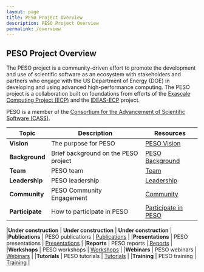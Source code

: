 ```yaml
---
layout: page
title: PESO Project Overview
description: PESO Project Overview
permalink: /overview
---
```


## PESO Project Overview

The PESO project is a community-driven effort to promote the development and use of scientific software as an ecosystem with stakeholders and partners who engage with the US Department of Energy (DOE) in developing and using advanced high-performance computing. The PESO project is a collaboration built on foundations from efforts of the [Exascale Computing Project (ECP)](https://exascaleproject.org/) and the [IDEAS-ECP](https://ideas-productivity.org/) project.

PESO is a member of the [Consortium for the Advancement of Scientific Software (CASS)](https://cass.community).

|**Topic** | **Description** | **Resources** |
|-----------|----------------|--------------|
|**Vision** | The purpose for PESO | [PESO Vision](/overview/vision) |
|**Background** | Brief background on the PESO project | [PESO Background](/overview/background) |
|**Team** | PESO team | [Team](/overview/team) |
|**Leadership** | PESO leadership | [Leadership](/overview/leadership) |
|**Community** | PESO Community Engagement | [Community](/overview/community) |
|**Participate** | How to participate in PESO | [Participate in PESO](/overview/participate) |

|**Under construction** | **Under construction** | **Under construction** |
|**Publications** | PESO publications | [Publications](/overview/publications) |
|**Presentations** | PESO presentations | [Presentations](/overview/presentations) |
|**Reports** | PESO reports | [Reports](/overview/reports) |
|**Workshops** | PESO workshops | [Workshops](/overview/workshops) |
|**Webinars** | PESO webinars | [Webinars](/overview/webinars) |
|**Tutorials** | PESO tutorials | [Tutorials](/overview/tutorials) |
|**Training** | PESO training | [Training](/overview/training) |

